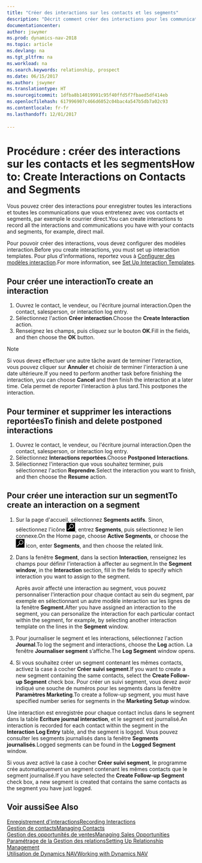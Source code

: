 ```yaml
---
title: "Créer des interactions sur les contacts et les segments"
description: "Décrit comment créer des interactions pour les communications que vous avez avec vos contacts et segments dans Dynamics NAV, par exemple le courrier direct."
documentationcenter: 
author: jswymer
ms.prod: dynamics-nav-2018
ms.topic: article
ms.devlang: na
ms.tgt_pltfrm: na
ms.workload: na
ms.search.keywords: relationship, prospect
ms.date: 06/15/2017
ms.author: jswymer
ms.translationtype: HT
ms.sourcegitcommit: 1dfba8b14019991c95f40ffd5f7fbaed5df414eb
ms.openlocfilehash: 617996907c466d6052c04bac4a547b5db7a02c93
ms.contentlocale: fr-fr
ms.lasthandoff: 12/01/2017

---
```

# <a name="how-to-create-interactions-on-contacts-and-segments"></a><span data-ttu-id="c58e5-103">Procédure : créer des interactions sur les contacts et les segments</span><span class="sxs-lookup"><span data-stu-id="c58e5-103">How to: Create Interactions on Contacts and Segments</span></span>
<span data-ttu-id="c58e5-104">Vous pouvez créer des interactions pour enregistrer toutes les interactions et toutes les communications que vous entretenez avec vos contacts et segments, par exemple le courrier direct.</span><span class="sxs-lookup"><span data-stu-id="c58e5-104">You can create interactions to record all the interactions and communications you have with your contacts and segments, for example, direct mail.</span></span>

<span data-ttu-id="c58e5-105">Pour pouvoir créer des interactions, vous devez configurer des modèles interaction.</span><span class="sxs-lookup"><span data-stu-id="c58e5-105">Before you create interactions, you must set up interaction templates.</span></span> <span data-ttu-id="c58e5-106">Pour plus d'informations, reportez vous à [Configurer des modèles interaction](marketing-interactions.md).</span><span class="sxs-lookup"><span data-stu-id="c58e5-106">For more information, see  [Set Up Interaction Templates](marketing-interactions.md).</span></span>

## <a name="to-create-an-interaction"></a><span data-ttu-id="c58e5-107">Pour créer une interaction</span><span class="sxs-lookup"><span data-stu-id="c58e5-107">To create an interaction</span></span>
1. <span data-ttu-id="c58e5-108">Ouvrez le contact, le vendeur, ou l'écriture journal interaction.</span><span class="sxs-lookup"><span data-stu-id="c58e5-108">Open the contact, salesperson, or interaction log entry.</span></span>
2. <span data-ttu-id="c58e5-109">Sélectionnez l'action **Créer interaction**.</span><span class="sxs-lookup"><span data-stu-id="c58e5-109">Choose the **Create Interaction** action.</span></span>
3. <span data-ttu-id="c58e5-110">Renseignez les champs, puis cliquez sur le bouton **OK**.</span><span class="sxs-lookup"><span data-stu-id="c58e5-110">Fill in the fields, and then choose the **OK** button.</span></span>

> [!NOTE]  
>   <span data-ttu-id="c58e5-111">Si vous devez effectuer une autre tâche avant de terminer l'interaction, vous pouvez cliquer sur **Annuler** et choisir de terminer l'interaction à une date ultérieure.</span><span class="sxs-lookup"><span data-stu-id="c58e5-111">If you need to perform another task before finishing the interaction, you can choose **Cancel** and then finish the interaction at a later time.</span></span> <span data-ttu-id="c58e5-112">Cela permet de reporter l'interaction à plus tard.</span><span class="sxs-lookup"><span data-stu-id="c58e5-112">This postpones the interaction.</span></span>

## <a name="to-finish-and-delete-postponed-interactions"></a><span data-ttu-id="c58e5-113">Pour terminer et supprimer les interactions reportées</span><span class="sxs-lookup"><span data-stu-id="c58e5-113">To finish and delete postponed interactions</span></span>
1. <span data-ttu-id="c58e5-114">Ouvrez le contact, le vendeur, ou l'écriture journal interaction.</span><span class="sxs-lookup"><span data-stu-id="c58e5-114">Open the contact, salesperson, or interaction log entry.</span></span>
2. <span data-ttu-id="c58e5-115">Sélectionnez **Interactions reportées**.</span><span class="sxs-lookup"><span data-stu-id="c58e5-115">Choose **Postponed Interactions**.</span></span>
3. <span data-ttu-id="c58e5-116">Sélectionnez l'interaction que vous souhaitez terminer, puis sélectionnez l'action **Reprendre**.</span><span class="sxs-lookup"><span data-stu-id="c58e5-116">Select the interaction you want to finish, and then choose the **Resume** action.</span></span>

## <a name="to-create-an-interaction-on-a-segment"></a><span data-ttu-id="c58e5-117">Pour créer une interaction sur un segment</span><span class="sxs-lookup"><span data-stu-id="c58e5-117">To create an interaction on a segment</span></span>
1. <span data-ttu-id="c58e5-118">Sur la page d'accueil, sélectionnez **Segments actifs**. Sinon, sélectionnez l'icône ![Page ou état pour la recherche](media/ui-search/search_small.png "Page ou état pour la recherche"), entrez **Segments**, puis sélectionnez le lien connexe.</span><span class="sxs-lookup"><span data-stu-id="c58e5-118">On the Home page, choose **Active Segments**, or choose the ![Search for Page or Report](media/ui-search/search_small.png "Search for Page or Report icon") icon, enter **Segments**, and then choose the related link.</span></span>
2. <span data-ttu-id="c58e5-119">Dans la fenêtre **Segment**, dans la section **Interaction**, renseignez les champs pour définir l'interaction à affecter au segment.</span><span class="sxs-lookup"><span data-stu-id="c58e5-119">In the **Segment window**, in the **Interaction** section, fill in the fields to specify which interaction you want to assign to the segment.</span></span>

    <span data-ttu-id="c58e5-120">Après avoir affecté une interaction au segment, vous pouvez personnaliser l'interaction pour chaque contact au sein du segment, par exemple en sélectionnant un autre modèle interaction sur les lignes de la fenêtre **Segment**.</span><span class="sxs-lookup"><span data-stu-id="c58e5-120">After you have assigned an interaction to the segment, you can personalize the interaction for each particular contact within the segment, for example, by selecting another interaction template on the lines in the **Segment** window.</span></span>  
3. <span data-ttu-id="c58e5-121">Pour journaliser le segment et les interactions, sélectionnez l'action **Journal**.</span><span class="sxs-lookup"><span data-stu-id="c58e5-121">To log the segment and interactions, choose the **Log** action.</span></span> <span data-ttu-id="c58e5-122">La fenêtre **Journaliser segment** s’affiche.</span><span class="sxs-lookup"><span data-stu-id="c58e5-122">The **Log Segment** window opens.</span></span>
4. <span data-ttu-id="c58e5-123">Si vous souhaitez créer un segment contenant les mêmes contacts, activez la case à cocher **Créer suivi segment**.</span><span class="sxs-lookup"><span data-stu-id="c58e5-123">If you want to create a new segment containing the same contacts, select the **Create Follow-up Segment** check box.</span></span> <span data-ttu-id="c58e5-124">Pour créer un suivi segment, vous devez avoir indiqué une souche de numéros pour les segments dans la fenêtre **Paramètres Marketing**.</span><span class="sxs-lookup"><span data-stu-id="c58e5-124">To create a follow-up segment, you must have specified number series for segments in the **Marketing Setup** window.</span></span>

<span data-ttu-id="c58e5-125">Une interaction est enregistrée pour chaque contact inclus dans le segment dans la table **Ecriture journal interaction**, et le segment est journalisé.</span><span class="sxs-lookup"><span data-stu-id="c58e5-125">An interaction is recorded for each contact within the segment in the **Interaction Log Entry** table, and the segment is logged.</span></span> <span data-ttu-id="c58e5-126">Vous pouvez consulter les segments journalisés dans la fenêtre **Segments journalisés**.</span><span class="sxs-lookup"><span data-stu-id="c58e5-126">Logged segments can be found in the **Logged Segment** window.</span></span>

<span data-ttu-id="c58e5-127">Si vous avez activé la case à cocher **Créer suivi segment**, le programme crée automatiquement un segment contenant les mêmes contacts que le segment journalisé.</span><span class="sxs-lookup"><span data-stu-id="c58e5-127">If you have selected the **Create Follow-up Segment** check box, a new segment is created that contains the same contacts as the segment you have just logged.</span></span>

## <a name="see-also"></a><span data-ttu-id="c58e5-128">Voir aussi</span><span class="sxs-lookup"><span data-stu-id="c58e5-128">See Also</span></span>
[<span data-ttu-id="c58e5-129">Enregistrement d'interactions</span><span class="sxs-lookup"><span data-stu-id="c58e5-129">Recording Interactions</span></span>](marketing-interactions.md)  
[<span data-ttu-id="c58e5-130">Gestion de contacts</span><span class="sxs-lookup"><span data-stu-id="c58e5-130">Managing Contacts</span></span>](marketing-contacts.md)  
[<span data-ttu-id="c58e5-131">Gestion des opportunités de ventes</span><span class="sxs-lookup"><span data-stu-id="c58e5-131">Managing Sales Opportunities</span></span>](marketing-manage-sales-opportunities.md)  
[<span data-ttu-id="c58e5-132">Paramétrage de la Gestion des relations</span><span class="sxs-lookup"><span data-stu-id="c58e5-132">Setting Up Relationship Management</span></span>](marketing-setup-marketing.md)  
[<span data-ttu-id="c58e5-133">Utilisation de Dynamics NAV</span><span class="sxs-lookup"><span data-stu-id="c58e5-133">Working with Dynamics NAV</span></span>](ui-work-product.md)

